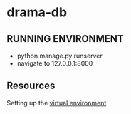 # drama-db

<h2>RUNNING ENVIRONMENT</h2> 
<ul>
<li>python manage.py runserver</li>
<li>navigate to 127.0.0.1:8000</li>
</ul>

<h2>Resources</h2>
<p>Setting up the <a href="https://virtualenv.pypa.io/en/latest/userguide/">virtual environment</a>
